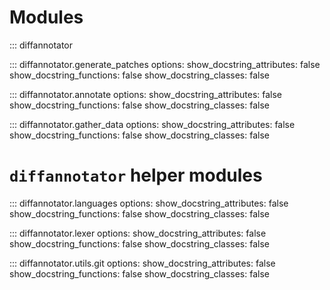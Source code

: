 # Modules


::: diffannotator

::: diffannotator.generate_patches
    options:
      show_docstring_attributes: false
      show_docstring_functions: false
      show_docstring_classes: false


::: diffannotator.annotate
    options:
      show_docstring_attributes: false
      show_docstring_functions: false
      show_docstring_classes: false

::: diffannotator.gather_data
    options:
      show_docstring_attributes: false
      show_docstring_functions: false
      show_docstring_classes: false


# `diffannotator` helper modules

::: diffannotator.languages
    options:
      show_docstring_attributes: false
      show_docstring_functions: false
      show_docstring_classes: false

::: diffannotator.lexer
    options:
      show_docstring_attributes: false
      show_docstring_functions: false
      show_docstring_classes: false

::: diffannotator.utils.git
    options:
      show_docstring_attributes: false
      show_docstring_functions: false
      show_docstring_classes: false
